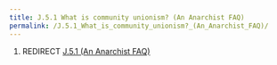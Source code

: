 ```yaml
---
title: J.5.1 What is community unionism? (An Anarchist FAQ)
permalink: /J.5.1_What_is_community_unionism?_(An_Anarchist_FAQ)/
---
```


1.  REDIRECT [J.5.1 (An Anarchist
    FAQ)](J.5.1_(An_Anarchist_FAQ) "wikilink")